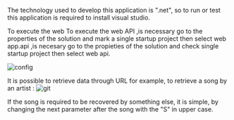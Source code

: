 
The technology used to develop this application is  ".net", so to run or test this application is required to install visual studio.

To execute the web To execute the web API ,is necessary go to the properties of the solution and mark a single startup project then select web app.api ,is necesary go to the propieties of the solution and check single startup project then select web api.

![config](https://user-images.githubusercontent.com/32224978/52192556-47297d80-2810-11e9-959a-77e5390caaf1.JPG)



It is possible to retrieve data through URL for example, to retrieve a song by an artist :
![git](https://user-images.githubusercontent.com/32224978/52192011-27448a80-280d-11e9-9721-37af125ca23d.JPG)

If the song is required to be recovered by something else, it is simple, by changing the next parameter after the song with the "S" in upper case.
